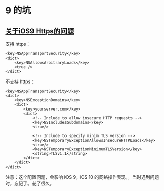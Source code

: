 # 9 的坑

## [关于iOS9 Https的问题](http://www.jianshu.com/p/b671d2ee4458)

支持 https：
```
<key>NSAppTransportSecurity</key>
<dict>
    <key>NSAllowsArbitraryLoads</key>
    <true />
</dict>
```

不支持 https：
```
<key>NSAppTransportSecurity</key>
<dict>
    <key>NSExceptionDomains</key>
    <dict>
        <key>yourserver.com</key>
        <dict>
            <!-- Include to allow insecure HTTP requests -->
            <key>NSIncludesSubdomains</key>
            <true/>

            <!-- Include to specify minim TLS version -->
            <key>NSTemporaryExceptionAllowsInsecureHTTPLoads</key>
            <true/>
            <key>NSTemporaryExceptionMinimumTLSVersion</key>
            <string>TLSv1.1</string>
        </dict>
    </dict>
</dict>
```

注意：这个配置问题，会影响 iOS 9，iOS 10 的网络操作表现。。当时遇到问题时，忘记了。花了很久。